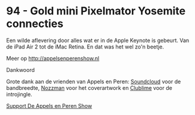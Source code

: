 # 94 - Gold mini Pixelmator Yosemite connecties

<p>Een wilde aflevering door alles wat er in de Apple Keynote is gebeurt. Van de iPad Air 2 tot de iMac Retina. En dat was het wel zo'n beetje.</p>

<p>Meer op <a href="http://appelsenperenshow.nl" rel="nofollow">http://appelsenperenshow.nl</a></p>

<p>Dankwoord</p>

<p>Grote dank aan de vrienden van Appels en Peren: <a href="http://soundcloud.com/">Soundcloud</a> voor de bandbreedte, <a href="http://www.nozzman.com/">Nozzman</a> voor het coverartwork en <a href="http://twitter.com/#!/clublime">Clublime</a> voor de introjingle. </p><p><a href="https://www.patreon.com/appelsenperenshow" rel="payment">Support De Appels en Peren Show</a></p>